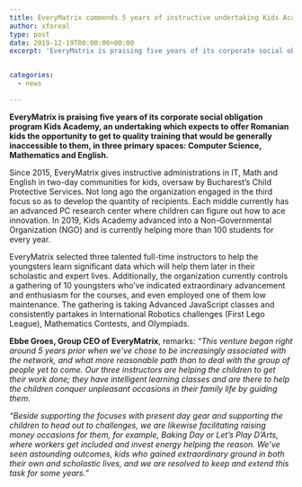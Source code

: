 ```yaml
---
title: EveryMatrix commends 5 years of instructive undertaking Kids Academy
author: xforeal 
type: post
date: 2019-12-19T00:00:00+00:00
excerpt: 'EveryMatrix is praising five years of its corporate social obligation program Kids Academy, a venture which expects to offer Romanian kids the opportunity to get to quality instruction that would be generally inaccessible to them, in three primary spaces: Computer Science, Mathematics and English'


categories:
  - news

---
```

**EveryMatrix is praising five years of its corporate social obligation program Kids Academy, an undertaking which expects to offer Romanian kids the opportunity to get to quality training that would be generally inaccessible to them, in three primary spaces: Computer Science, Mathematics and English.**

Since 2015, EveryMatrix gives instructive administrations in IT, Math and English in two-day communities for kids, oversaw by Bucharest&rsquo;s Child Protective Services. Not long ago the organization engaged in the third focus so as to develop the quantity of recipients. Each middle currently has an advanced PC research center where children can figure out how to ace innovation. In 2019, Kids Academy advanced into a Non-Governmental Organization (NGO) and is currently helping more than 100 students for every year.

EveryMatrix selected three talented full-time instructors to help the youngsters learn significant data which will help them later in their scholastic and expert lives. Additionally, the organization currently controls a gathering of 10 youngsters who&#8217;ve indicated extraordinary advancement and enthusiasm for the courses, and even employed one of them low maintenance. The gathering is taking Advanced JavaScript classes and consistently partakes in International Robotics challenges (First Lego League), Mathematics Contests, and Olympiads.

**Ebbe Groes, Group CEO of EveryMatrix**, remarks: _&ldquo;This venture began right around 5 years prior when we&rsquo;ve chose to be increasingly associated with the network, and what more reasonable path than to deal with the group of people yet to come. Our three instructors are helping the children to get their work done; they have intelligent learning classes and are there to help the children conquer unpleasant occasions in their family life by guiding them._ 

_&ldquo;Beside supporting the focuses with present day gear and supporting the children to head out to challenges, we are likewise facilitating raising money occasions for them, for example, Baking Day or Let&rsquo;s Play D&rsquo;Arts, where workers get included and invest energy helping the reason. We&rsquo;ve seen astounding outcomes, kids who gained extraordinary ground in both their own and scholastic lives, and we are resolved to keep and extend this task for some years.&rdquo;_
